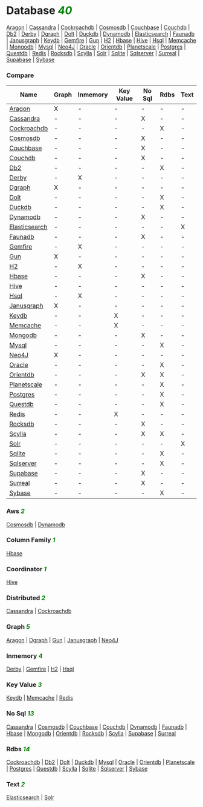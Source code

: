 # Database <i style='color:green;'>40</i>
[Aragon](https://github.com/bearddan2000?tab=repositories&q=aragon&type=&language=&sort=) | [Cassandra](https://github.com/bearddan2000?tab=repositories&q=cassandra&type=&language=&sort=) | [Cockroachdb](https://github.com/bearddan2000?tab=repositories&q=cockroachdb&type=&language=&sort=) | [Cosmosdb](https://github.com/bearddan2000?tab=repositories&q=cosmosdb&type=&language=&sort=) | [Couchbase](https://github.com/bearddan2000?tab=repositories&q=couchbase&type=&language=&sort=) | [Couchdb](https://github.com/bearddan2000?tab=repositories&q=couchdb&type=&language=&sort=) | [Db2](https://github.com/bearddan2000?tab=repositories&q=db2&type=&language=&sort=) | [Derby](https://github.com/bearddan2000?tab=repositories&q=derby&type=&language=&sort=) | [Dgraph](https://github.com/bearddan2000?tab=repositories&q=dgraph&type=&language=&sort=) | [Dolt](https://github.com/bearddan2000?tab=repositories&q=dolt&type=&language=&sort=) | [Duckdb](https://github.com/bearddan2000?tab=repositories&q=duckdb&type=&language=&sort=) | [Dynamodb](https://github.com/bearddan2000?tab=repositories&q=dynamodb&type=&language=&sort=) | [Elasticsearch](https://github.com/bearddan2000?tab=repositories&q=elasticsearch&type=&language=&sort=) | [Faunadb](https://github.com/bearddan2000?tab=repositories&q=faunadb&type=&language=&sort=) | [Janusgraph](https://github.com/bearddan2000?tab=repositories&q=janusgraph&type=&language=&sort=) | [Keydb](https://github.com/bearddan2000?tab=repositories&q=keydb&type=&language=&sort=) | [Gemfire](https://github.com/bearddan2000?tab=repositories&q=gemfire&type=&language=&sort=) | [Gun](https://github.com/bearddan2000?tab=repositories&q=gun&type=&language=&sort=) | [H2](https://github.com/bearddan2000?tab=repositories&q=h2&type=&language=&sort=) | [Hbase](https://github.com/bearddan2000?tab=repositories&q=hbase&type=&language=&sort=) | [Hive](https://github.com/bearddan2000?tab=repositories&q=hive&type=&language=&sort=) | [Hsql](https://github.com/bearddan2000?tab=repositories&q=hsql&type=&language=&sort=) | [Memcache](https://github.com/bearddan2000?tab=repositories&q=memcache&type=&language=&sort=) | [Mongodb](https://github.com/bearddan2000?tab=repositories&q=mongodb&type=&language=&sort=) | [Mysql](https://github.com/bearddan2000?tab=repositories&q=mysql&type=&language=&sort=) | [Neo4J](https://github.com/bearddan2000?tab=repositories&q=neo4j&type=&language=&sort=) | [Oracle](https://github.com/bearddan2000?tab=repositories&q=oracle&type=&language=&sort=) | [Orientdb](https://github.com/bearddan2000?tab=repositories&q=orientdb&type=&language=&sort=) | [Planetscale](https://github.com/bearddan2000?tab=repositories&q=planetscale&type=&language=&sort=) | [Postgres](https://github.com/bearddan2000?tab=repositories&q=postgres&type=&language=&sort=) | [Questdb](https://github.com/bearddan2000?tab=repositories&q=questdb&type=&language=&sort=) | [Redis](https://github.com/bearddan2000?tab=repositories&q=redis&type=&language=&sort=) | [Rocksdb](https://github.com/bearddan2000?tab=repositories&q=rocksdb&type=&language=&sort=) | [Scylla](https://github.com/bearddan2000?tab=repositories&q=scylla&type=&language=&sort=) | [Solr](https://github.com/bearddan2000?tab=repositories&q=solr&type=&language=&sort=) | [Sqlite](https://github.com/bearddan2000?tab=repositories&q=sqlite&type=&language=&sort=) | [Sqlserver](https://github.com/bearddan2000?tab=repositories&q=sqlserver&type=&language=&sort=) | [Surreal](https://github.com/bearddan2000?tab=repositories&q=surreal&type=&language=&sort=) | [Supabase](https://github.com/bearddan2000?tab=repositories&q=supabase&type=&language=&sort=) | [Sybase](https://github.com/bearddan2000?tab=repositories&q=sybase&type=&language=&sort=)
### Compare
Name | Graph | Inmemory | Key Value | No Sql | Rdbs | Text
---- | ----- | -------- | --------- | ------ | ---- | ----
[Aragon](https://github.com/bearddan2000?tab=repositories&q=aragon&type=&language=&sort=) | X | - | - | - | - | -
[Cassandra](https://github.com/bearddan2000?tab=repositories&q=cassandra&type=&language=&sort=) | - | - | - | X | - | -
[Cockroachdb](https://github.com/bearddan2000?tab=repositories&q=cockroachdb&type=&language=&sort=) | - | - | - | - | X | -
[Cosmosdb](https://github.com/bearddan2000?tab=repositories&q=cosmosdb&type=&language=&sort=) | - | - | - | X | - | -
[Couchbase](https://github.com/bearddan2000?tab=repositories&q=couchbase&type=&language=&sort=) | - | - | - | X | - | -
[Couchdb](https://github.com/bearddan2000?tab=repositories&q=couchdb&type=&language=&sort=) | - | - | - | X | - | -
[Db2](https://github.com/bearddan2000?tab=repositories&q=db2&type=&language=&sort=) | - | - | - | - | X | -
[Derby](https://github.com/bearddan2000?tab=repositories&q=derby&type=&language=&sort=) | - | X | - | - | - | -
[Dgraph](https://github.com/bearddan2000?tab=repositories&q=dgraph&type=&language=&sort=) | X | - | - | - | - | -
[Dolt](https://github.com/bearddan2000?tab=repositories&q=dolt&type=&language=&sort=) | - | - | - | - | X | -
[Duckdb](https://github.com/bearddan2000?tab=repositories&q=duckdb&type=&language=&sort=) | - | - | - | - | X | -
[Dynamodb](https://github.com/bearddan2000?tab=repositories&q=dynamodb&type=&language=&sort=) | - | - | - | X | - | -
[Elasticsearch](https://github.com/bearddan2000?tab=repositories&q=elasticsearch&type=&language=&sort=) | - | - | - | - | - | X
[Faunadb](https://github.com/bearddan2000?tab=repositories&q=faunadb&type=&language=&sort=) | - | - | - | X | - | -
[Gemfire](https://github.com/bearddan2000?tab=repositories&q=gemfire&type=&language=&sort=) | - | X | - | - | - | -
[Gun](https://github.com/bearddan2000?tab=repositories&q=gun&type=&language=&sort=) | X | - | - | - | - | -
[H2](https://github.com/bearddan2000?tab=repositories&q=h2&type=&language=&sort=) | - | X | - | - | - | -
[Hbase](https://github.com/bearddan2000?tab=repositories&q=hbase&type=&language=&sort=) | - | - | - | X | - | -
[Hive](https://github.com/bearddan2000?tab=repositories&q=hive&type=&language=&sort=) | - | - | - | - | - | -
[Hsql](https://github.com/bearddan2000?tab=repositories&q=hsql&type=&language=&sort=) | - | X | - | - | - | -
[Janusgraph](https://github.com/bearddan2000?tab=repositories&q=janusgraph&type=&language=&sort=) | X | - | - | - | - | -
[Keydb](https://github.com/bearddan2000?tab=repositories&q=keydb&type=&language=&sort=) | - | - | X | - | - | -
[Memcache](https://github.com/bearddan2000?tab=repositories&q=memcache&type=&language=&sort=) | - | - | X | - | - | -
[Mongodb](https://github.com/bearddan2000?tab=repositories&q=mongodb&type=&language=&sort=) | - | - | - | X | - | -
[Mysql](https://github.com/bearddan2000?tab=repositories&q=mysql&type=&language=&sort=) | - | - | - | - | X | -
[Neo4J](https://github.com/bearddan2000?tab=repositories&q=neo4j&type=&language=&sort=) | X | - | - | - | - | -
[Oracle](https://github.com/bearddan2000?tab=repositories&q=oracle&type=&language=&sort=) | - | - | - | - | X | -
[Orientdb](https://github.com/bearddan2000?tab=repositories&q=orientdb&type=&language=&sort=) | - | - | - | X | X | -
[Planetscale](https://github.com/bearddan2000?tab=repositories&q=planetscale&type=&language=&sort=) | - | - | - | - | X | -
[Postgres](https://github.com/bearddan2000?tab=repositories&q=postgres&type=&language=&sort=) | - | - | - | - | X | -
[Questdb](https://github.com/bearddan2000?tab=repositories&q=questdb&type=&language=&sort=) | - | - | - | - | X | -
[Redis](https://github.com/bearddan2000?tab=repositories&q=redis&type=&language=&sort=) | - | - | X | - | - | -
[Rocksdb](https://github.com/bearddan2000?tab=repositories&q=rocksdb&type=&language=&sort=) | - | - | - | X | - | -
[Scylla](https://github.com/bearddan2000?tab=repositories&q=scylla&type=&language=&sort=) | - | - | - | X | X | -
[Solr](https://github.com/bearddan2000?tab=repositories&q=solr&type=&language=&sort=) | - | - | - | - | - | X
[Sqlite](https://github.com/bearddan2000?tab=repositories&q=sqlite&type=&language=&sort=) | - | - | - | - | X | -
[Sqlserver](https://github.com/bearddan2000?tab=repositories&q=sqlserver&type=&language=&sort=) | - | - | - | - | X | -
[Supabase](https://github.com/bearddan2000?tab=repositories&q=supabase&type=&language=&sort=) | - | - | - | X | - | -
[Surreal](https://github.com/bearddan2000?tab=repositories&q=surreal&type=&language=&sort=) | - | - | - | X | - | -
[Sybase](https://github.com/bearddan2000?tab=repositories&q=sybase&type=&language=&sort=) | - | - | - | - | X | -
### Aws <i style='color:green;'>2</i>
[Cosmosdb](https://github.com/bearddan2000?tab=repositories&q=cosmosdb&type=&language=&sort=) | [Dynamodb](https://github.com/bearddan2000?tab=repositories&q=dynamodb&type=&language=&sort=)
### Column Family <i style='color:green;'>1</i>
[Hbase](https://github.com/bearddan2000?tab=repositories&q=hbase&type=&language=&sort=)
### Coordinator <i style='color:green;'>1</i>
[Hive](https://github.com/bearddan2000?tab=repositories&q=hive&type=&language=&sort=)
### Distributed <i style='color:green;'>2</i>
[Cassandra](https://github.com/bearddan2000?tab=repositories&q=cassandra&type=&language=&sort=) | [Cockroachdb](https://github.com/bearddan2000?tab=repositories&q=cockroachdb&type=&language=&sort=)
### Graph <i style='color:green;'>5</i>
[Aragon](https://github.com/bearddan2000?tab=repositories&q=aragon&type=&language=&sort=) | [Dgraph](https://github.com/bearddan2000?tab=repositories&q=dgraph&type=&language=&sort=) | [Gun](https://github.com/bearddan2000?tab=repositories&q=gun&type=&language=&sort=) | [Janusgraph](https://github.com/bearddan2000?tab=repositories&q=janusgraph&type=&language=&sort=) | [Neo4J](https://github.com/bearddan2000?tab=repositories&q=neo4j&type=&language=&sort=)
### Inmemory <i style='color:green;'>4</i>
[Derby](https://github.com/bearddan2000?tab=repositories&q=derby&type=&language=&sort=) | [Gemfire](https://github.com/bearddan2000?tab=repositories&q=gemfire&type=&language=&sort=) | [H2](https://github.com/bearddan2000?tab=repositories&q=h2&type=&language=&sort=) | [Hsql](https://github.com/bearddan2000?tab=repositories&q=hsql&type=&language=&sort=)
### Key Value <i style='color:green;'>3</i>
[Keydb](https://github.com/bearddan2000?tab=repositories&q=keydb&type=&language=&sort=) | [Memcache](https://github.com/bearddan2000?tab=repositories&q=memcache&type=&language=&sort=) | [Redis](https://github.com/bearddan2000?tab=repositories&q=redis&type=&language=&sort=)
### No Sql <i style='color:green;'>13</i>
[Cassandra](https://github.com/bearddan2000?tab=repositories&q=cassandra&type=&language=&sort=) | [Cosmosdb](https://github.com/bearddan2000?tab=repositories&q=cosmosdb&type=&language=&sort=) | [Couchbase](https://github.com/bearddan2000?tab=repositories&q=couchbase&type=&language=&sort=) | [Couchdb](https://github.com/bearddan2000?tab=repositories&q=couchdb&type=&language=&sort=) | [Dynamodb](https://github.com/bearddan2000?tab=repositories&q=dynamodb&type=&language=&sort=) | [Faunadb](https://github.com/bearddan2000?tab=repositories&q=faunadb&type=&language=&sort=) | [Hbase](https://github.com/bearddan2000?tab=repositories&q=hbase&type=&language=&sort=) | [Mongodb](https://github.com/bearddan2000?tab=repositories&q=mongodb&type=&language=&sort=) | [Orientdb](https://github.com/bearddan2000?tab=repositories&q=orientdb&type=&language=&sort=) | [Rocksdb](https://github.com/bearddan2000?tab=repositories&q=rocksdb&type=&language=&sort=) | [Scylla](https://github.com/bearddan2000?tab=repositories&q=scylla&type=&language=&sort=) | [Supabase](https://github.com/bearddan2000?tab=repositories&q=supabase&type=&language=&sort=) | [Surreal](https://github.com/bearddan2000?tab=repositories&q=surreal&type=&language=&sort=)
### Rdbs <i style='color:green;'>14</i>
[Cockroachdb](https://github.com/bearddan2000?tab=repositories&q=cockroachdb&type=&language=&sort=) | [Db2](https://github.com/bearddan2000?tab=repositories&q=db2&type=&language=&sort=) | [Dolt](https://github.com/bearddan2000?tab=repositories&q=dolt&type=&language=&sort=) | [Duckdb](https://github.com/bearddan2000?tab=repositories&q=duckdb&type=&language=&sort=) | [Mysql](https://github.com/bearddan2000?tab=repositories&q=mysql&type=&language=&sort=) | [Oracle](https://github.com/bearddan2000?tab=repositories&q=oracle&type=&language=&sort=) | [Orientdb](https://github.com/bearddan2000?tab=repositories&q=orientdb&type=&language=&sort=) | [Planetscale](https://github.com/bearddan2000?tab=repositories&q=planetscale&type=&language=&sort=) | [Postgres](https://github.com/bearddan2000?tab=repositories&q=postgres&type=&language=&sort=) | [Questdb](https://github.com/bearddan2000?tab=repositories&q=questdb&type=&language=&sort=) | [Scylla](https://github.com/bearddan2000?tab=repositories&q=scylla&type=&language=&sort=) | [Sqlite](https://github.com/bearddan2000?tab=repositories&q=sqlite&type=&language=&sort=) | [Sqlserver](https://github.com/bearddan2000?tab=repositories&q=sqlserver&type=&language=&sort=) | [Sybase](https://github.com/bearddan2000?tab=repositories&q=sybase&type=&language=&sort=)
### Text <i style='color:green;'>2</i>
[Elasticsearch](https://github.com/bearddan2000?tab=repositories&q=elasticsearch&type=&language=&sort=) | [Solr](https://github.com/bearddan2000?tab=repositories&q=solr&type=&language=&sort=)